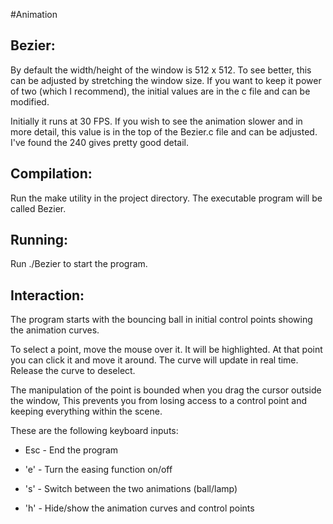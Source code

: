 #Animation

## Bezier:

By default the width/height of the window is 512 x 512. To see better, this can be adjusted by stretching the window size. If you want to keep it power of two (which I recommend), the initial values are in the c file and can be modified.

Initially it runs at 30 FPS. If you wish to see the animation slower and in more detail, this value is in the top of the Bezier.c file and can be adjusted. I've found the 240 gives pretty good detail.

## Compilation:

Run the make utility in the project directory. The executable program will be called Bezier.

## Running:

Run ./Bezier to start the program.

## Interaction:

The program starts with the bouncing ball in initial control points showing the animation curves.

To select a point, move the mouse over it. It will be highlighted. At that point you can click it and move it around. The curve will update in real time. Release the curve to deselect.

The manipulation of the point is bounded when you drag the cursor outside the window, This prevents you from losing access to a control point and keeping everything within the scene.

These are the following keyboard inputs:

- Esc	- End the program

- 'e'	- Turn the easing function on/off
	
- 's'	- Switch between the two animations (ball/lamp)

- 'h'	- Hide/show the animation curves and control points
